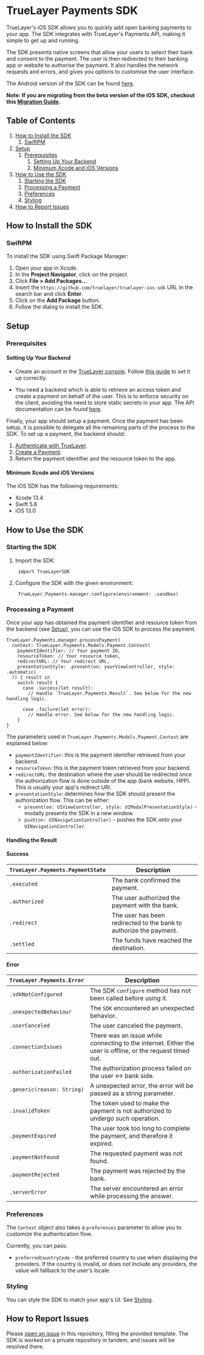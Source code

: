 # TrueLayer Payments SDK
TrueLayer's iOS SDK allows you to quickly add open banking payments to your app. The SDK integrates with TrueLayer's Payments API, making it simple to get up and running.

The SDK presents native screens that allow your users to select their bank and consent to the payment. The user is then redirected to their banking app or website to authorise the payment. It also handles the network requests and errors, and gives you options to customise the user interface.

The Android version of the SDK can be found [here](https://docs.truelayer.com/docs/android-sdk-for-payments-v3).

**Note: If you are migrating from the beta version of the iOS SDK, checkout this [Migration Guide](docs/Migration%20Guide.md).**

## Table of Contents

1. [How to Install the SDK](#how-to-install-the-sdk)
	1. [SwiftPM](#swiftpm)
2. [Setup](#setup)
	1. [Prerequisites](#prerequisites)
		1. [Setting Up Your Backend](#setting-up-your-backend) 
		2. [Minimum Xcode and iOS Versions](#minimum-xcode-and-ios-versions)
3. [How to Use the SDK](#how-to-use-the-sdk)
	1. [Starting the SDK](#starting-the-sdk)
	2. [Processing a Payment](#processing-a-payment)
	3. [Preferences](#preferences)
	4. [Styling](#styling)
1. [How to Report Issues](#how-to-report-issues)

## How to Install the SDK

### SwiftPM

To install the SDK using Swift Package Manager:

1. Open your app in Xcode.
2. In the **Project Navigator**, click on the project.
3. Click **File > Add Packages...**
4. Insert the `https://github.com/truelayer/truelayer-ios-sdk` URL in the search bar and click **Enter**.
5. Click on the **Add Package** button.
6. Follow the dialog to install the SDK.

## Setup

### Prerequisites

#### Setting Up Your Backend

- Create an account in the [TrueLayer console](https://console.truelayer.com/). 
Follow [this guide](https://docs.truelayer.com/docs/get-started-with-truelayer) to set it up correctly.

- You need a backend which is able to retrieve an access token and create a payment on behalf of the user. This is to enforce security on the client, avoiding the need to store static secrets in your app. The API documentation can be found [here](https://docs.truelayer.com/).

Finally, your app should setup a payment. Once the payment has been setup, it is possible to delegate all the remaining parts of the process to the SDK. To set up a payment, the backend should:

1. [Authenticate with TrueLayer](https://docs.truelayer.com/docs/retrieve-a-token-in-your-server-for-payments-v3).
2. [Create a Payment](https://docs.truelayer.com/docs/single-payments-for-payments-v3).
3. Return the payment identifier and the resource token to the app.

#### Minimum Xcode and iOS Versions

The iOS SDK has the following requirements:

- Xcode 13.4
- Swift 5.6
- iOS 13.0

## How to Use the SDK

### Starting the SDK
1. Import the SDK:

        import TrueLayerSDK

2. Configure the SDK with the given environment:

        TrueLayer.Payments.manager.configure(environment: .sandbox)

### Processing a Payment

Once your app has obtained the payment identifier and resource token from the backend (see [Setup](#setup)), you can use the iOS SDK to process the payment.

```
TrueLayer.Payments.manager.processPayment(
  context: TrueLayer.Payments.Models.Payment.Context(
    paymentIdentifier: // Your payment ID,
    resourceToken: // Your resource token,
    redirectURL: // Your redirect URL,
    presentationStyle: .present(on: yourViewController, style: .automatic)
  )) { result in
    switch result {
      case .success(let result):
        // Handle `TrueLayer.Payments.Result`. See below for the new handling logic.

      case .failure(let error):
        // Handle error. See below for the new handling logic.
    }
}
```

The parameters used in `TrueLayer.Payments.Models.Payment.Context` are explained below:

- `paymentIdentifier`: this is the payment identifier retrieved from your backend.
- `resourceToken`: this is the payment token retrieved from your backend.
- `redirectURL`: the destination where the user should be redirected once the authorization flow is done outside of the app (bank website, HPP). This is usually your app's redirect URI.
- `presentationStyle`: determines how the SDK should present the authorization flow. This can be either:
    - `present(on: UIViewController, style: UIModalPresentationStyle)` - modally presents the SDK in a new window.
    - `push(on: UINavigationController)` - pushes the SDK onto your `UINavigationController`.

#### Handling the Result
 
#### Success

| `TrueLayer.Payments.PaymentState` | Description |
| ------------- | ------------- 
| `.executed` | The bank confirmed the payment.
| `.authorized` | The user authorized the payment with the bank.
| `.redirect` | The user has been redirected to the bank to authorize the payment.
| `.settled` | The funds have reached the destination.

#### Error

| `TrueLayer.Payments.Error` | Description |
| ------------- | -------------
| `.sdkNotConfigured`| The SDK `configure` method has not been called before using it.
| `.unexpectedBehaviour`| The `SDK` encountered an unexpected behavior.
| `.userCanceled` | The user canceled the payment.
| `.connectionIssues` | There was an issue while connecting to the internet. Either the user is offline, or the request timed out.
| `.authorizationFailed` | The authorization process failed on the user <-> bank side.
| `.generic(reason: String)` | A unexpected error, the error will be passed as a string parameter.
| `.invalidToken` | The token used to make the payment is not authorized to undergo such operation.
| `.paymentExpired` | The user took too long to complete the payment, and therefore it expired.
| `.paymentNotFound` | The requested payment was not found.
| `.paymentRejected` | The payment was rejected by the bank.
| `.serverError` | The server encountered an error while processing the answer.

### Preferences

The `Context` object also takes a `preferences` parameter to allow you to customize the authentication flow. 

Currently, you can pass:

- `preferredCountryCode` - the preferred country to use when displaying the providers. If the country is invalid, or does not include any providers, the value will fallback to the user's locale.

### Styling

You can style the SDK to match your app's UI. See [Styling](docs/Styling.md).

## How to Report Issues

Please [open an issue](https://github.com/TrueLayer/truelayer-ios-sdk/issues/new) in this repository, filling the provided template. The SDK is worked on a private repository in tandem, and issues will be resolved there.

